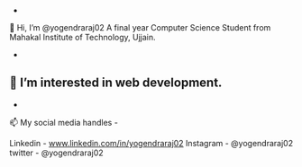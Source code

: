 - 
👋 Hi, I’m @yogendraraj02 A final year Computer Science Student from Mahakal Institute of Technology, Ujjain.
  
-
👀 I’m interested in web development.  
- 

- 
📫 My social media handles -

  Linkedin - www.linkedin.com/in/yogendraraj02
  Instagram - @yogendraraj02
  twitter - @yogendraraj02


<!---
yogendraraj02/yogendraraj02 is a ✨ special ✨ repository because its `README.md` (this file) appears on your GitHub profile.
You can click the Preview link to take a look at your changes.
--->
